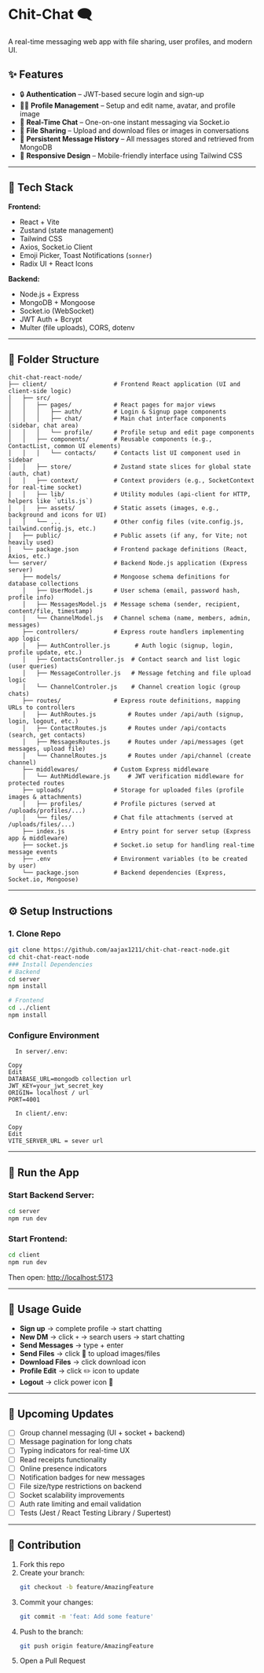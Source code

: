 # Chit-Chat 🗨️  
A real-time messaging web app with file sharing, user profiles, and modern UI.

## ✨ Features

- 🔒 **Authentication** – JWT-based secure login and sign-up  
- 🧑‍💼 **Profile Management** – Setup and edit name, avatar, and profile image  
- 💬 **Real-Time Chat** – One-on-one instant messaging via Socket.io  
- 📁 **File Sharing** – Upload and download files or images in conversations  
- 📃 **Persistent Message History** – All messages stored and retrieved from MongoDB  
- 📱 **Responsive Design** – Mobile-friendly interface using Tailwind CSS  

---

## 🚀 Tech Stack

**Frontend:**  
- React + Vite  
- Zustand (state management)  
- Tailwind CSS  
- Axios, Socket.io Client  
- Emoji Picker, Toast Notifications (`sonner`)  
- Radix UI + React Icons

**Backend:**  
- Node.js + Express  
- MongoDB + Mongoose  
- Socket.io (WebSocket)  
- JWT Auth + Bcrypt  
- Multer (file uploads), CORS, dotenv

---
## 📁 Folder Structure

```
chit-chat-react-node/
├── client/                   # Frontend React application (UI and client-side logic)
│   ├── src/
│   │   ├── pages/            # React pages for major views
│   │   │   ├── auth/         # Login & Signup page components
│   │   │   ├── chat/         # Main chat interface components (sidebar, chat area)
│   │   │   └── profile/      # Profile setup and edit page components
│   │   ├── components/       # Reusable components (e.g., ContactList, common UI elements)
│   │   │   └── contacts/     # Contacts list UI component used in sidebar
│   │   ├── store/            # Zustand state slices for global state (auth, chat)
│   │   ├── context/          # Context providers (e.g., SocketContext for real-time socket)
│   │   ├── lib/              # Utility modules (api-client for HTTP, helpers like `utils.js`)
│   │   ├── assets/           # Static assets (images, e.g., background and icons for UI)
│   │   └── ...               # Other config files (vite.config.js, tailwind.config.js, etc.)
│   ├── public/               # Public assets (if any, for Vite; not heavily used)
│   └── package.json          # Frontend package definitions (React, Axios, etc.)
└── server/                   # Backend Node.js application (Express server)
    ├── models/               # Mongoose schema definitions for database collections
    │   ├── UserModel.js      # User schema (email, password hash, profile info)
    │   ├── MessagesModel.js  # Message schema (sender, recipient, content/file, timestamp)
    │   └── ChannelModel.js   # Channel schema (name, members, admin, messages)
    ├── controllers/          # Express route handlers implementing app logic
    │   ├── AuthController.js       # Auth logic (signup, login, profile update, etc.)
    │   ├── ContactsController.js  # Contact search and list logic (user queries)
    │   ├── MessageController.js   # Message fetching and file upload logic
    │   └── ChannelControler.js    # Channel creation logic (group chats)
    ├── routes/               # Express route definitions, mapping URLs to controllers
    │   ├── AuthRoutes.js         # Routes under /api/auth (signup, login, logout, etc.)
    │   ├── ContactRoutes.js      # Routes under /api/contacts (search, get contacts)
    │   ├── MessagesRoutes.js     # Routes under /api/messages (get messages, upload file)
    │   └── ChannelRoutes.js      # Routes under /api/channel (create channel)
    ├── middlewares/          # Custom Express middleware
    │   └── AuthMiddleware.js     # JWT verification middleware for protected routes
    ├── uploads/              # Storage for uploaded files (profile images & attachments)
    │   ├── profiles/         # Profile pictures (served at /uploads/profiles/...)
    │   └── files/            # Chat file attachments (served at /uploads/files/...)
    ├── index.js              # Entry point for server setup (Express app & middleware)
    ├── socket.js             # Socket.io setup for handling real-time message events
    ├── .env                  # Environment variables (to be created by user)
    └── package.json          # Backend dependencies (Express, Socket.io, Mongoose)
```

---

## ⚙️ Setup Instructions

### 1. Clone Repo  
```bash
git clone https://github.com/aajax1211/chit-chat-react-node.git
cd chit-chat-react-node
### Install Dependencies
# Backend
cd server
npm install

# Frontend
cd ../client
npm install
```

### Configure Environment
```
  In server/.env:

Copy
Edit
DATABASE_URL=mongodb collection url
JWT_KEY=your_jwt_secret_key
ORIGIN= localhost / url
PORT=4001

  In client/.env:

Copy
Edit
VITE_SERVER_URL = sever url
```

---

## 🧪 Run the App

### Start Backend Server:
```bash
cd server
npm run dev
```

### Start Frontend:
```bash
cd client
npm run dev
```

Then open: [http://localhost:5173](http://localhost:5173)

---

## 🧰 Usage Guide

- **Sign up** → complete profile → start chatting  
- **New DM** → click `+` → search users → start chatting  
- **Send Messages** → type + enter  
- **Send Files** → click 📎 to upload images/files  
- **Download Files** → click download icon  
- **Profile Edit** → click ✏️ icon to update  
- **Logout** → click power icon 🔌  

---

## 🧩 Upcoming Updates

- [ ] Group channel messaging (UI + socket + backend)  
- [ ] Message pagination for long chats  
- [ ] Typing indicators for real-time UX  
- [ ] Read receipts functionality  
- [ ] Online presence indicators  
- [ ] Notification badges for new messages  
- [ ] File size/type restrictions on backend  
- [ ] Socket scalability improvements  
- [ ] Auth rate limiting and email validation  
- [ ] Tests (Jest / React Testing Library / Supertest)  

---

## 🙌 Contribution

1. Fork this repo  
2. Create your branch:  
   ```bash
   git checkout -b feature/AmazingFeature
   ```  
3. Commit your changes:  
   ```bash
   git commit -m 'feat: Add some feature'
   ```  
4. Push to the branch:  
   ```bash
   git push origin feature/AmazingFeature
   ```  
5. Open a Pull Request

